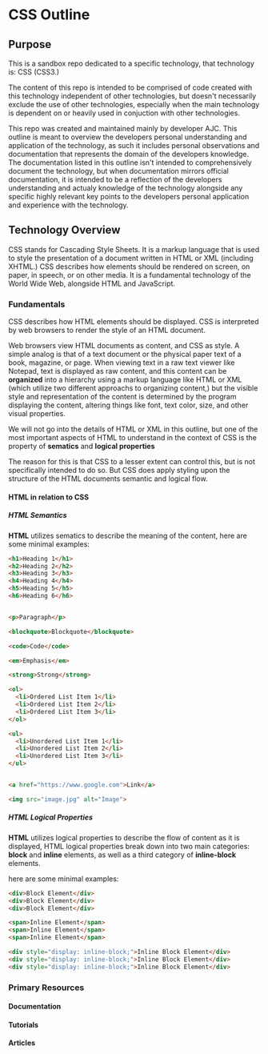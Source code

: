 # CSS Outline

## Purpose

This is a sandbox repo dedicated to a specific technology, that technology is: CSS (CSS3.)

The content of this repo is intended to be comprised of code created with this technology independent of other technologies, but doesn't necessarily exclude the use of other technologies, especially when the main technology is dependent on or heavily used in conjuction with other technologies.

This repo was created and maintained mainly by developer AJC. This outline is meant to overview the developers personal understanding and application of the technology, as such it includes personal observations and documentation that represents the domain of the developers knowledge. The documentation listed in this outline isn't intended to comprehensively document the technology, but when documentation mirrors official documentation, it is intended to be a reflection of the developers understanding and actualy knowledge of the technology alongside any specific highly relevant key points to the developers personal application and experience with the technology.

## Technology Overview

CSS stands for Cascading Style Sheets. It is a markup language that is used to style the presentation of a document written in HTML or XML (including XHTML.) CSS describes how elements should be rendered on screen, on paper, in speech, or on other media. It is a fundamental technology of the World Wide Web, alongside HTML and JavaScript.

### Fundamentals

CSS describes how HTML elements should be displayed. CSS is interpreted by web browsers to render the style of an HTML document.

Web browsers view HTML documents as content, and CSS as style. A simple analog is that of a text document or the physical paper text of a book, magazine, or page. When viewing text in a raw text viewer like Notepad, text is displayed as raw content, and this content can be **organized** into a hierarchy using a markup language like HTML or XML (which utilize two different approachs to organizing content,) but the visible style and representation of the content is determined by the program displaying the content, altering things like font, text color, size, and other visual properties.

We will not go into the details of HTML or XML in this outline, but one of the most important aspects of HTML to understand in the context of CSS is the property of **sematics** and **logical properties**

The reason for this is that CSS to a lesser extent can control this, but is not specifically intended to do so. But CSS does apply styling upon the structure of the HTML documents semantic and logical flow.

#### HTML in relation to CSS

##### HTML Semantics

**HTML** utilizes sematics to describe the meaning of the content, here are some minimal examples:

```html
<h1>Heading 1</h1>
<h2>Heading 2</h2>
<h3>Heading 3</h3>
<h4>Heading 4</h4>
<h5>Heading 5</h5>
<h6>Heading 6</h6>
```

```html

<p>Paragraph</p>

<blockquote>Blockquote</blockquote>

<code>Code</code>

<em>Emphasis</em>

<strong>Strong</strong>

<ol>
  <li>Ordered List Item 1</li>
  <li>Ordered List Item 2</li>
  <li>Ordered List Item 3</li>
</ol>

<ul>
  <li>Unordered List Item 1</li>
  <li>Unordered List Item 2</li>
  <li>Unordered List Item 3</li>
</ul>

```

```html

<a href="https://www.google.com">Link</a>

<img src="image.jpg" alt="Image">

```

##### HTML Logical Properties

**HTML** utilizes logical properties to describe the flow of content as it is displayed, HTML logical properties break down into two main categories: **block** and **inline** elements, as well as a third category of **inline-block** elements.

here are some minimal examples:

```html
<div>Block Element</div>
<div>Block Element</div>
<div>Block Element</div>
```

```html
<span>Inline Element</span>
<span>Inline Element</span>
<span>Inline Element</span>
```

```html
<div style="display: inline-block;">Inline Block Element</div>
<div style="display: inline-block;">Inline Block Element</div>
<div style="display: inline-block;">Inline Block Element</div>
```

### Primary Resources

#### Documentation

#### Tutorials

#### Articles